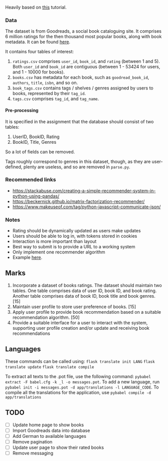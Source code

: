 Heavily based on [this](https://blog.miguelgrinberg.com/post/the-flask-mega-tutorial-part-i-hello-world) tutorial.

### Data

The dataset is from Goodreads, a social book cataloguing site. It comprises 6 million ratings for 
the then thousand most popular books, along with book metadata. It can be found [here](https://github.com/zygmuntz/goodbooks-10k).

It contains four tables of interest:
1. `ratings.csv` comprises `user_id`, `book_id`, and `rating` (between 1 and 5). Both `user_id` and `book_id` are
contiguous (between 1 - 53424 for users, and 1 - 10000 for books).
2. `books.csv` has metadata for each book, such as `goodread_book_id`, `authors`, `title`, `isbn`, and so on.
3. `book_tags.csv` contains tags / shelves / genres assigned by users to books, represented by their `tag_id`.
4. `tags.csv` comprises `tag_id`, and `tag_name`. 

#### Pre-processing

It is specified in the assignment that the database should consist of two tables:
1. UserID, BookID, Rating
2. BookID, Title, Genres

So a lot of fields can be removed.

Tags roughly correspond to genres in this dataset, though, as they are user-defined, plenty
are useless, and so are removed in `parse.py`.

### Recommended links

* https://stackabuse.com/creating-a-simple-recommender-system-in-python-using-pandas/
* https://beckernick.github.io/matrix-factorization-recommender/
* https://www.makeuseof.com/tag/python-javascript-communicate-json/

### Notes
* Rating should be dynamically updated as users make updates
* Users should be able to log in, with tokens stored in cookies
* Interaction is more important than layout
* Best way to submit is to provide a URL to a working system
* Only implement one recommender algorithm
* Example [here](https://github.com/wyo9057/movie_recommender_system).

## Marks
1. Incorporate a dataset of books ratings. The dataset should maintain two tables. One
table comprises data of user ID, book ID, and book rating. Another table comprises
data of book ID, book title and book genres. [15]
2. Maintain user profile to store user preference of books. [15]
3. Apply user profile to provide book recommendation based on a suitable
recommendation algorithm. [50]
4. Provide a suitable interface for a user to interact with the system, supporting user profile
creation and/or update and receiving book recommendations

## Languages

These commands can be called using:
`flask translate init LANG`
`flask translate update`
`flask translate compile`

To extract all texts to the .pot file, use the following command: `pybabel extract -F babel.cfg -k _l -o messages.pot`.
To add a new language, run `pybabel init -i messages.pot -d app/translations -l LANGUAGE_CODE`.
To compile all the translations for the application, use `pybabel compile -d app/translations`

## TODO

- [ ] Update home page to show books
- [ ] Import Goodreads data into database
- [ ] Add German to available languages
- [ ] Remove pagination
- [ ] Update user page to show their rated books
- [ ] Remove messaging